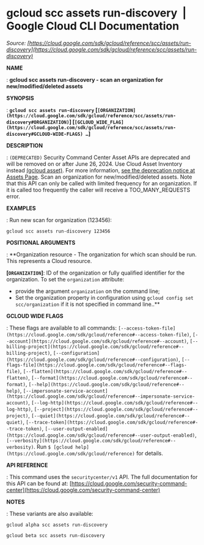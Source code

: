 # gcloud scc assets run-discovery  |  Google Cloud CLI Documentation

*Source: [https://cloud.google.com/sdk/gcloud/reference/scc/assets/run-discovery](https://cloud.google.com/sdk/gcloud/reference/scc/assets/run-discovery)*

**NAME**

: **gcloud scc assets run-discovery - scan an organization for new/modified/deleted assets**

**SYNOPSIS**

: **`gcloud scc assets run-discovery` [`[ORGANIZATION](https://cloud.google.com/sdk/gcloud/reference/scc/assets/run-discovery#ORGANIZATION)`] [`[GCLOUD_WIDE_FLAG](https://cloud.google.com/sdk/gcloud/reference/scc/assets/run-discovery#GCLOUD-WIDE-FLAGS) …`]**

**DESCRIPTION**

: `(DEPRECATED)` Security Command Center Asset APIs are deprecated and
will be removed on or after June 26, 2024. Use Cloud Asset Inventory instead [(gcloud asset)](https://cloud.google.com/sdk/gcloud/reference/asset).
For more information, [see
the deprecation notice at Assets Page](https://cloud.google.com/security-command-center/docs/how-to-use-security-command-center#assets_page).
Scan an organization for new/modified/deleted assets. Note that this API can
only be called with limited frequency for an organization. If it is called too
frequently the caller will receive a TOO_MANY_REQUESTS error.

**EXAMPLES**

: Run new scan for organization (123456):

```
gcloud scc assets run-discovery 123456
```

**POSITIONAL ARGUMENTS**

: **Organization resource - The organization for which scan should be run. This
represents a Cloud resource.

**[`ORGANIZATION`]**:
ID of the organization or fully qualified identifier for the organization.
To set the `organization` attribute:

- provide the argument `organization` on the command line;
- Set the organization property in configuration using `gcloud config set
scc/organization` if it is not specified in command line..**

**GCLOUD WIDE FLAGS**

: These flags are available to all commands: `[--access-token-file](https://cloud.google.com/sdk/gcloud/reference#--access-token-file)`,
`[--account](https://cloud.google.com/sdk/gcloud/reference#--account)`, `[--billing-project](https://cloud.google.com/sdk/gcloud/reference#--billing-project)`,
`[--configuration](https://cloud.google.com/sdk/gcloud/reference#--configuration)`,
`[--flags-file](https://cloud.google.com/sdk/gcloud/reference#--flags-file)`,
`[--flatten](https://cloud.google.com/sdk/gcloud/reference#--flatten)`, `[--format](https://cloud.google.com/sdk/gcloud/reference#--format)`, `[--help](https://cloud.google.com/sdk/gcloud/reference#--help)`, `[--impersonate-service-account](https://cloud.google.com/sdk/gcloud/reference#--impersonate-service-account)`,
`[--log-http](https://cloud.google.com/sdk/gcloud/reference#--log-http)`,
`[--project](https://cloud.google.com/sdk/gcloud/reference#--project)`, `[--quiet](https://cloud.google.com/sdk/gcloud/reference#--quiet)`, `[--trace-token](https://cloud.google.com/sdk/gcloud/reference#--trace-token)`, `[--user-output-enabled](https://cloud.google.com/sdk/gcloud/reference#--user-output-enabled)`,
`[--verbosity](https://cloud.google.com/sdk/gcloud/reference#--verbosity)`.
Run `$ [gcloud help](https://cloud.google.com/sdk/gcloud/reference)` for details.

**API REFERENCE**

: This command uses the `securitycenter/v1` API. The full documentation
for this API can be found at: [https://cloud.google.com/security-command-center](https://cloud.google.com/security-command-center)

**NOTES**

: These variants are also available:

```
gcloud alpha scc assets run-discovery
```

```
gcloud beta scc assets run-discovery
```